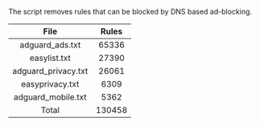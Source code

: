 The script removes rules that can be blocked by DNS based ad-blocking.


| File | Rules |
|:----:|:-----:|
| adguard_ads.txt | 65336 |
| easylist.txt | 27390 |
| adguard_privacy.txt | 26061 |
| easyprivacy.txt | 6309 |
| adguard_mobile.txt | 5362 |
| Total | 130458 |